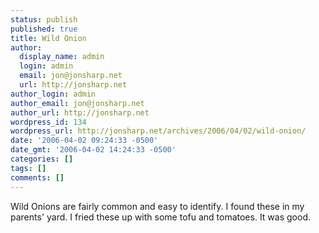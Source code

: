 ```yaml
---
status: publish
published: true
title: Wild Onion
author:
  display_name: admin
  login: admin
  email: jon@jonsharp.net
  url: http://jonsharp.net
author_login: admin
author_email: jon@jonsharp.net
author_url: http://jonsharp.net
wordpress_id: 134
wordpress_url: http://jonsharp.net/archives/2006/04/02/wild-onion/
date: '2006-04-02 09:24:33 -0500'
date_gmt: '2006-04-02 14:24:33 -0500'
categories: []
tags: []
comments: []
---
```

<p>Wild Onions are fairly common and easy to identify.  I found these in my parents' yard.  I fried these up with some tofu and tomatoes.  It was good.</p>
